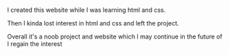 I created this website while I was learning html and css.



Then I kinda lost interest in html and css and left the project.



Overall it's a noob project and website which I may continue in the future of I regain the interest 
